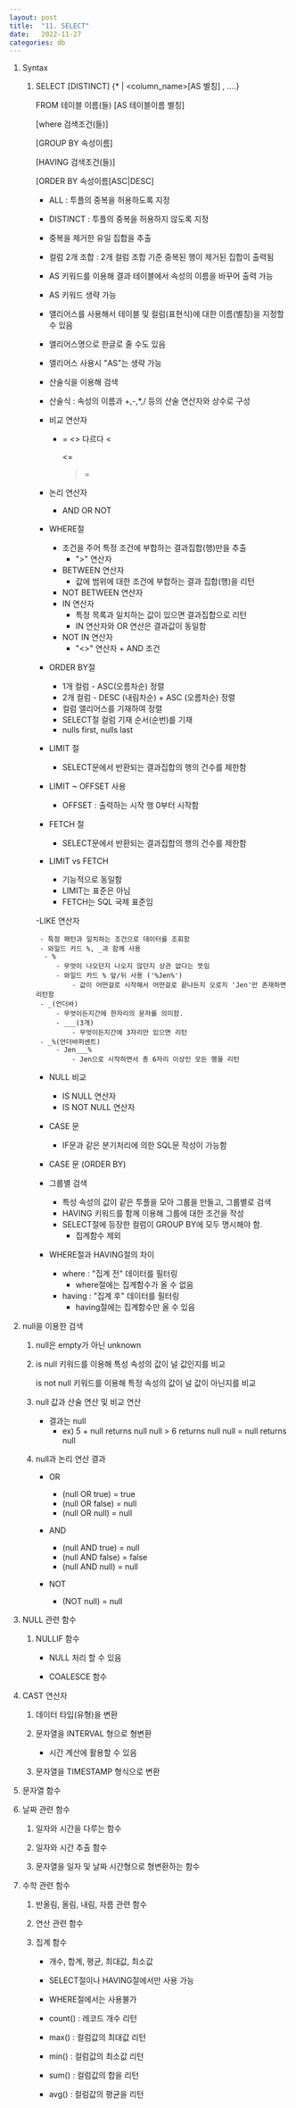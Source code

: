 ```yaml
---
layout: post
title:  "11. SELECT"
date:   2022-11-27
categories: db
---
```

1. Syntax

    1) SELECT [DISTINCT] {* | <column_name>[AS 별칭] , ....}

       FROM         테이블 이름(들) [AS 테이블이름 별칭]

       [where       검색조건(들)]
       
       [GROUP BY    속성이름]
       
       [HAVING      검색조건(들)]
       
       [ORDER BY    속성이름[ASC|DESC]


        - ALL : 투플의 중복을 허용하도록 지정

        - DISTINCT : 투플의 중복을 허용하지 않도록 지정

        - 중복을 제거한 유일 집합을 추출

        - 컬럼 2개 조합 : 2개 컬럼 조합 기준 중복된 행이 제거된 집합이 출력됨

        - AS 키워드를 이용해 결과 테이블에서 속성의 이름을 바꾸어 출력 가능

        - AS 키워드 생략 가능

        - 앨리어스를 사용해서 테이블 및 컬럼(표현식)에 대한 이름(별칭)을 지정할 수 있음

        - 앨리어스명으로 한글로 줄 수도 있음

        - 앨리어스 사용시 "AS"는 생략 가능

        - 산술식을 이용해 검색

        - 산술식 : 속성의 이름과 +,-,*,/ 등의 산술 연산자와 상수로 구성

        - 비교 연산자


            - =
              <> 다르다
              <
              >
              <=
              >=
       

        - 논리 연산자 


            - AND
              OR
              NOT
       
       
        - WHERE절


            - 조건을 주어 특정 조건에 부합하는 결과집합(행)만을 추출
                - ">" 연산자 
            - BETWEEN 연산자
                - 값에 범위에 대한 조건에 부합하는 결과 집합(행)을 리턴
            - NOT BETWEEN 연산자
            - IN 연산자
                - 특정 목록과 일치하는 값이 있으면 결과집합으로 리턴
                - IN 연산자와 OR 연산은 결과값이 동일함
            - NOT IN 연산자
                - "<>" 연산자 + AND 조건 


        - ORDER BY절


            - 1개 컬럼 - ASC(오름차순) 정렬
            - 2개 컬럼 - DESC (내림차순) + ASC (오름차순) 정렬
            - 컬럼 앨리어스를 기재하여 정렬
            - SELECT절 컬럼 기재 순서(순번)를 기재
            - nulls first, nulls last


        - LIMIT 절


            - SELECT문에서 반환되는 결과집합의 행의 건수를 제한함 

        - LIMIT ~ OFFSET 사용


            - OFFSET : 출력하는 시작 행
                       0부터 시작함


        - FETCH 절


            - SELECT문에서 반환되는 결과집합의 행의 건수를 제한함 


        - LIMIT vs FETCH


            - 기능적으로 동일함
            - LIMIT는 표준은 아님
            - FETCH는 SQL 국제 표준임
        

        -LIKE 연산자 


            - 특정 패턴과 일치하는 조건으로 데이터를 조회함
            - 와일드 카드 %, _과 함께 사용
             - %
                - 무엇이 나오던지 나오지 않던지 상관 없다는 뜻임
                - 와일드 카드 % 앞/뒤 사용 ('%Jen%')
                    - 값이 어떤걸로 시작해서 어떤걸로 끝나든지 오로지 'Jen'만 존재하면 리턴함
            - _(언더바)
                - 무엇이든지간에 한자리의 문자를 의미함.
                - ___(3개)
                    - 무엇이든지간에 3자리만 있으면 리턴
            - _%(언더바퍼센트)
                - Jen___% 
                    - Jen으로 시작하면서 총 6자리 이상인 모든 행을 리턴


        - NULL 비교


            - IS NULL 연산자
            - IS NOT NULL 연산자 


        - CASE 문


            - IF문과 같은 분기처리에 의한 SQL문 작성이 가능함


        - CASE 문 (ORDER BY)


        - 그룹별 검색

        
            - 특성 속성의 값이 같은 투플을 모아 그룹을 만들고, 그룹별로 검색
            - HAVING 키워드를 함께 이용해 그룹에 대한 조건을 작성 
            - SELECT절에 등장한 컬럼이 GROUP BY에 모두 명시해야 함.
                - 집계함수 제외


        - WHERE절과 HAVING절의 차이
            - where : "집계 전" 데이터를 필터링
                - where절에는 집계함수가 올 수 없음
            - having : "집계 후" 데이터를 필터링
                - having절에는 집계함수만 올 수 있음


2. null을 이용한 검색

    1) null은 empty가 아닌 unknown 

    2) is null 키워드를 이용해 특성 속성의 값이 널 값인지를 비교 

       is not null  키워드를 이용해 특정 속성의 값이 널 값이 아닌지를 비교 

    3) null 값과 산술 연산 및 비교 연산


        - 결과는 null
            - ex) 5 + null returns  null 
                  null > 6 returns null
                  null = null returns null 
   

    4) null과 논리 연산 결과 

        - OR

            - (null OR true) = true
            - (null OR false) = null 
            - (null OR null) = null 

        - AND

            - (null AND true) = null
            - (null AND false) = false
            - (null AND null) = null 
        
        - NOT  

            - (NOT null) = null 

3. NULL 관련 함수 

    1) NULLIF 함수

        - NULL 처리 할 수 있음

        - COALESCE 함수 

4. CAST 연산자

    1) 데이터 타입(유형)을 변환

    2) 문자열을 INTERVAL 형으로 형변환

        - 시간 계산에 활용할 수 있음 

    3) 문자열을 TIMESTAMP 형식으로 변환


5. 문자열 함수

6. 날짜 관련 함수

    1) 일자와 시간을 다루는 함수

    2) 일자와 시간 추출 함수

    3) 문자열을 일자 및 날짜 시간형으로 형변환하는 함수 

7. 수학 관련 함수

    1) 반올림, 올림, 내림, 자름 관련 함수

    2) 연산 관련 함수 

    3) 집계 함수

        - 개수, 합계, 평균, 최대값, 최소값

        - SELECT절이나 HAVING절에서만 사용 가능 

        - WHERE절에서는 사용불가 

        - count() : 레코드 개수 리턴

        - max() : 컬럼값의 최대값 리턴

        - min() : 컬럼값의 최소값 리턴

        - sum() : 컬럼값의 합을 리턴

        - avg() : 컬럼값의 평균을 리턴 

